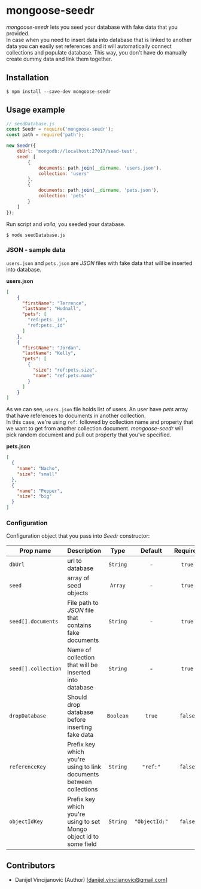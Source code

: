 # mongoose-seedr

_mongoose-seedr_ lets you seed your database with fake data that you provided. <br>
In case when you need to insert data into database that is linked to another data you can easily set references and it will automatically connect collections and populate database. This way, you don't have do manually create dummy data and link them together.

## Installation
```
$ npm install --save-dev mongoose-seedr
```

## Usage example

```js
// seedDatabase.js
const Seedr = require('mongoose-seedr');
const path = require('path');

new Seedr({
    dbUrl: 'mongodb://localhost:27017/seed-test',
    seed: [
        {
            documents: path.join(__dirname, 'users.json'),
            collection: 'users'
        },
        {
            documents: path.join(__dirname, 'pets.json'),
            collection: 'pets'
        }
    ]
});

```
Run script and _voila_, you seeded your database.
```
$ node seedDatabase.js
```

### JSON - sample data
`users.json` and `pets.json` are _JSON_ files with fake data that will be inserted into database. <br>

**users.json** <br>
```json
[
    {
      "firstName": "Terrence",
      "lastName": "Hudnall",
      "pets": [
        "ref:pets._id",
        "ref:pets._id"
      ]
    },
    {
      "firstName": "Jordan",
      "lastName": "Kelly",
      "pets": [
        {
          "size": "ref:pets.size",
          "name": "ref:pets.name"
        }
      ]
    }
]
```
As we can see, `users.json` file holds list of users. An user have _pets_ array that have references to documents in another collection. <br>
In this case, we're using `ref:` followed by collection name and property that we want to get from another collection document. _mongoose-seedr_ will pick random document and pull out property that you've specified. <br>

**pets.json** <br>
```json
[
  {
    "name": "Nacho",
    "size": "small"
  },
  {
    "name": "Pepper",
    "size": "big"
  }
]
```

### Configuration
Configuration object that you pass into _Seedr_ constructor: <br>

| Prop name  | Description | Type | Default | Required |
| ---------- | ----------- | :--: | :-----: | :------: |
| `dbUrl` | url to database | `String` | - | `true`
| `seed` | array of seed objects | `Array` | - | `true`
| `seed[].documents` | File path to _JSON_ file that contains fake documents | `String` | - | `true`
| `seed[].collection` | Name of collection that will be inserted into database | `String` | - | `true`
| `dropDatabase` | Should drop database before inserting fake data | `Boolean` | `true` | `false`
| `referenceKey` | Prefix key which you're using to link documents between collections | `String` | `"ref:"` | `false`
| `objectIdKey` | Prefix key which you're using to set Mongo object id to some field | `String` | `"ObjectId:"` | `false`

## Contributors

- Danijel Vincijanović (Author) [<danijel.vincijanovic@gmail.com>]
